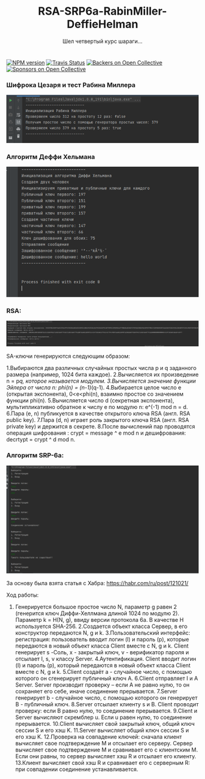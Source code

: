 <h1 style="text-align: center;">RSA-SRP6a-RabinMiller-DeffieHelman</h1>

<p align="center">
  <span>Шел четвертый курс шараги...</span>
</p>

#

[![NPM version](https://badge.fury.io/js/nodemon.svg)](https://github.com/patison5/CentenaireBataille)
[![Travis Status](https://travis-ci.org/remy/nodemon.svg?branch=master)](https://github.com/patison5/CentenaireBataille) 
[![Backers on Open Collective](https://opencollective.com/nodemon/backers/badge.svg)](#backers) 
[![Sponsors on Open Collective](https://opencollective.com/nodemon/sponsors/badge.svg)](#sponsors)



### Шифрока Цезаря и тест Рабина Миллера
  <img src="https://raw.githubusercontent.com/patison5/RSA-SRP6a-RabinMiller-DeffieHelman/master/s3.png" alt="Nodemon Logo">

### Алгоритм Деффи Хельмана
  <img src="https://raw.githubusercontent.com/patison5/RSA-SRP6a-RabinMiller-DeffieHelman/master/s4.png" alt="Nodemon Logo">

### RSA:
  <img src="https://raw.githubusercontent.com/patison5/RSA-SRP6a-RabinMiller-DeffieHelman/master/s1.png" alt="Nodemon Logo">
  
SA-ключи генерируются следующим образом:

1.Выбираются два различных случайных простых числа p и q заданного размера (например, 1024 бита каждое).
2.Вычисляется их произведение n = p*q, которое называется модулем.
3.Вычисляется значение функции Эйлера от числа n: phi(n) = (n-1)*(q-1).
4.Выбирается целое число e (открытая экспонента), 0<e<phi(n), взаимно простое со значением функции phi(n).
5.Вычисляется число d (секретная экспонента), мультипликативно обратное к числу e по модулю n: e^(-1) mod n = d.
6.Пара (e, n) публикуется в качестве открытого ключа RSA (англ. RSA public key).
7.Пара (d, n) играет роль закрытого ключа RSA (англ. RSA private key) и держится в секрете.
8.После вычислений пар проводятся операция шифрования : crypt = message ^ e mod n и дешифрования: decrtypt = crypt ^ d mod n.

### Алгоритм SRP-6a:
  <img src="https://raw.githubusercontent.com/patison5/RSA-SRP6a-RabinMiller-DeffieHelman/master/s2.png" alt="Nodemon Logo">
  
За основу была взята статья с Хабра: https://habr.com/ru/post/121021/

Ход работы:

1. Генерируется большое простое число N, параметр g равен 2 (генерится ключ Диффи-Хеллмана длиной 1024 по модулю 2).
Параметр k = H(N, g), ввиду версии протокола 6а. В качестве Н используется SHA-256.
2.Создается объект класса Сервер, в его конструктор передаются N, g и k.
3.Пользовательский интерфейс: регистрация: пользователь вводит логин (I) и пароль (p), которые передаются в новый
объект класса Client вместе с N, g и k.
Client генерирует s -Соль, x - закрытый ключ, v - верификатор пароля и отсылает I, s, v классу Server.
4.Аутентификация. Client вводит логин (I) и пароль (p), который передаются в новый объект класса Client вместе с N, g и k.
5.Client создаёт a - случайное число, с помощью которого он сгенерирует публичный ключ А.
6.Client отправляет I и A Server. 
Server производит проверку – если A не равно нулю, то он сохраняет его себе, иначе соединение прерывается.
7.Server генерирует b - случайное число, с помощью которого он генерирует B - публичный ключ.
8.Server отсылает клиенту s и B. 
Client проводит проверку: если B равно нулю, то соединение прерывается.
9.Client и Server вычисляют скремблер u. 
Если u равен нулю, то соединение прерывается.
10.Client вычисляет свой закрытый ключ, общий ключ сессии S и его хэш K.
11.Server вычисляет общий ключ сессии S и его хэш K.
12.Проверка на совпадение ключей: сначала клиент вычисляет свое подтверждение M и отсылает его серверу.
Сервер вычисляет свое подтверждение M и сравнивает его с клиентским M. Если они равны, то сервер вычисляет хэш R и отсылает его клиенту.
13.Клиент вычисляет свой хэш R и сравнивает его с серверным R: при совпадении соединение устанавливается.
